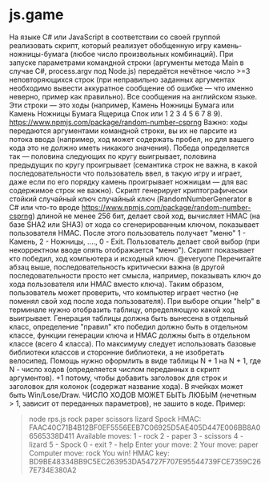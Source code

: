 # js.game
На языке C# или JavaScript в соответствии со своей группой реализовать скрипт, который реализует обобщенную игру камень-ножницы-бумага (любое число произвольных комбинаций).
При запуске параметрами командной строки (аргументы метода Main в случае C#, process.argv под Node.js) передаётся нечётное число >=3 неповторяющихся строк (при неправильно заданных аргументах необходимо вывести аккуратное сообщение об ошибке — что именно неверно, пример как правильно). Все сообщения на английском языке. Эти строки — это ходы (например, Камень Ножницы Бумага или Камень Ножницы Бумага Ящерица Спок или 1 2 3 4 5 6 7 8 9).
https://www.npmjs.com/package/random-number-csprng
Важно: ходы передаются аргументами командной строки, вы их не парсите из потока ввода (например, ход может содержать пробел, но для вашего кода это не должно иметь никакого значения).
Победа определяется так — половина следующих по кругу выигрывает, половина предыдущих по кругу проигрывает (семантика строк не важна, в какой последовательности что пользователь ввел, в такую игру и играет, даже если по его порядку камень проигрывает ножницам — для вас содержимое строк не важно).
Скрипт генерирует криптографически стойкий случайный ключ случайный ключ (RandomNumberGenerator в C# или что-то вроде https://www.npmjs.com/package/random-number-csprng) длиной не менее 256 бит, делает свой ход, вычисляет HMAC (на базе SHA2 или SHA3) от хода со сгенерированным ключом, показывает пользователя HMAC. После этого пользователь получает "меню" 1 - Камень, 2 - Ножницы, ...., 0 - Exit. Пользователь делает свой выбор (при некорректном вводе опять отображается "меню"). Скрипт показывает кто победил, ход компьютера и исходный ключ.
@everyone Перечитайте абзац выше, последовательность критически важна (в другой последовательности просто нет смысла, например, показывать ключ до хода пользователя или HMAC вместо ключа).
Таким образом, пользователь может проверить, что компьютер играет честно (не поменял свой ход после хода пользователя).
При выборе опции "help" в терминале нужно отобразить таблицу, определяющую какой ход выигрывает.
Генерация таблицы должна быть вынесена в отдельный класс, определение "правил" кто победил должно быть в отдельном классе, функции генерации ключа и HMAC должны быть в отдельном классе (всего 4 класса). По максимуму следует использовать базовые библиотеки классов и сторонние библиотеки, а не изобретать велосипед. Помощь нужно оформлить в виде таблицы N + 1 на N + 1, где N - число ходов (определяется числом переданных в скрипт аргументов). +1 потому, чтобы добавить заголовок для строк и заголовок для колонок (содержат название хода). В ячейках может быть Win/Lose/Draw.
ЧИСЛО ХОДОВ МОЖЕТ БЫТЬ ЛЮБЫМ (нечетным > 1, зависит от переданных параметров), не зашито в коде.
Пример:
>node rps.js rock paper scissors lizard Spock
HMAC: FAAC40C71B4B12BF0EF5556EEB7C06925D5AE405D447E006BB8A06565338D411
Available moves:
1 - rock
2 - paper
3 - scissors
4 - lizard
5 - Spock
0 - exit
? - help
Enter your move: 2
Your move: paper
Computer move: rock
You win!
HMAC key: BD9BE48334BB9C5EC263953DA54727F707E95544739FCE7359C267E734E380A2
